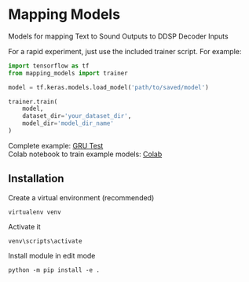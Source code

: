 # Mapping Models

Models for mapping Text to Sound Outputs to DDSP Decoder Inputs

For a rapid experiment, just use the included trainer script. For example:

```python
import tensorflow as tf
from mapping_models import trainer

model = tf.keras.models.load_model('path/to/saved/model')

trainer.train(
    model,
    dataset_dir='your_dataset_dir',
    model_dir='model_dir_name'
)

```
Complete example: [GRU Test](examples/gru_test_model.py)  
Colab notebook to train example models: [Colab](https://colab.research.google.com/github/TheSoundOfAIOSR/rg_sound_generation/blob/main/mapping_models/examples/run_training.ipynb)

## Installation

Create a virtual environment (recommended)

`virtualenv venv`

Activate it

`venv\scripts\activate`

Install module in edit mode

`python -m pip install -e .`
